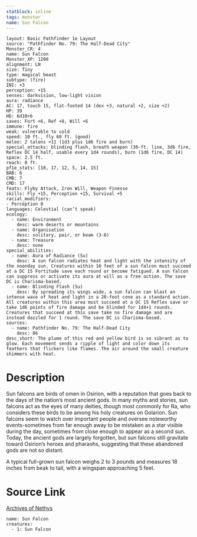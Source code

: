 ```yaml
---
statblock: inline
tags: monster
name: Sun Falcon
---
```

```statblock
layout: Basic Pathfinder 1e Layout
source: "Pathfinder No. 79: The Half-Dead City"
Monster_CR: 4
name: Sun Falcon
Monster_XP: 1200
alignment: LN
size: Tiny
type: magical beast
subtype: (fire)
INI: +3
perception: +15
senses: darkvision, low-light vision
aura: radiance
AC: 17, touch 15, flat-footed 14 (dex +3, natural +2, size +2)
HP: 39
HD: 6d10+6
saves: Fort +6, Ref +8, Will +6
immune: fire
weak: vulnerable to cold
speed: 10 ft., fly 60 ft. (good)
melee: 2 talons +11 (1d3 plus 1d6 fire and burn)
special_attacks: blinding flash, breath weapon (30-ft. line, 3d6 fire, Reflex DC 14 half, usable every 1d4 rounds), burn (1d6 fire, DC 14)
space: 2.5 ft.
reach: 0 ft.
pf1e_stats: [10, 17, 12, 5, 14, 15]
BAB: 6
CMB: 7
CMD: 17
feats: Flyby Attack, Iron Will, Weapon Finesse
skills: Fly +15, Perception +15, Survival +5
racial_modifiers:
- Perception 8
languages: Celestial (can’t speak)
ecology:
  - name: Environment
    desc: warm deserts or mountains
  - name: Organisation
    desc: solitary, pair, or beam (3-6)
  - name: Treasure
    desc: none
special_abilities:
  - name: Aura of Radiance (Su)
    desc: A sun falcon radiates heat and light with the intensity of the noonday sun. Creatures within 10 feet of a sun falcon must succeed at a DC 15 Fortitude save each round or become fatigued. A sun falcon can suppress or activate its aura at will as a free action. The save DC is Charisma-based.
  - name: Blinding Flash (Su)
    desc: By spreading its wings wide, a sun falcon can blast an intense wave of heat and light in a 20-foot cone as a standard action. All creatures within this area must succeed at a DC 15 Reflex save or take 1d6 points of fire damage and be blinded for 1d4+1 rounds. Creatures that succeed at this save take no fire damage and are instead dazzled for 1 round. The save DC is Charisma-based.
sources:
  - name: Pathfinder No. 79: The Half-Dead City
    desc: 86
desc_short: The plume of this red and yellow bird is so vibrant as to glow. Each movement sends a ripple of light and color down its feathers that flickers like flames. The air around the small creature shimmers with heat.
```
# Description
Sun falcons are birds of omen in Osirion, with a reputation that goes back to the days of the nation’s most ancient gods. In many myths and stories, sun falcons act as the eyes of many deities, though most commonly for Ra, who considers these birds to be among his holy creatures on Golarion. Sun falcons seem to watch over important people and oversee noteworthy events-sometimes from far enough away to be mistaken as a star visible during the day, sometimes from close enough to appear as a second sun. Today, the ancient gods are largely forgotten, but sun falcons still gravitate toward Osirion’s heroes and pharaohs, suggesting that these abandoned gods are not so distant.

A typical full-grown sun falcon weighs 2 to 3 pounds and measures 18 inches from beak to tail, with a wingspan approaching 5 feet.
# Source Link
[Archives of Nethys](https://aonprd.com/MonsterDisplay.aspx?ItemName=Sun%20Falcon)
```encounter-table
name: Sun Falcon
creatures:
  - 1: Sun Falcon
```
